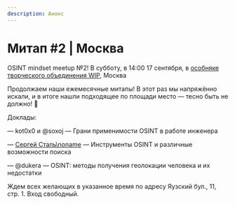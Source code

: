 ```yaml
---
description: Анонс
---
```


# Митап #2 | Москва

OSINT mindset meetup №2! В субботу, в 14:00 17 сентября, в [особняке творческого объединения WIP](https://t.me/wip11), Москва

Продолжаем наши ежемесячные митапы! В этот раз мы напряжённо искали, и в итоге нашли подходящее по площади место — тесно быть не должно! 🤩

Доклады:

— kot0x0 и @soxoj — Грани применимости OSINT в работе инженера

— [Сергей Сталь\noname](https://t.me/Sergey646) — Инструменты OSINT и различные возможности поиска

— @dukera — OSINT: методы получения геолокации человека и их недостатки

Ждем всех желающих в указанное время по адресу Яузский бул., 11, стр. 1. Вход свободный.
